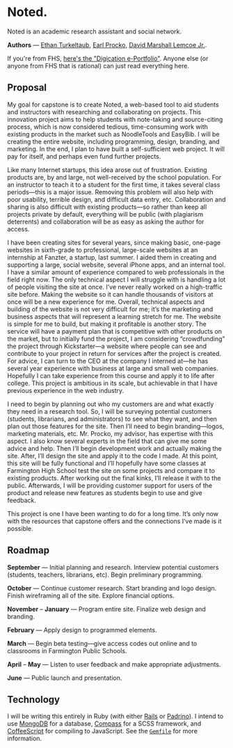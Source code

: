 # Noted.

Noted is an academic research assistant and social network.

**Authors** &mdash; [Ethan Turkeltaub](http://ethnt.me), [Earl Procko](http://www.fpsct.org/page.cfm?p=83&viewdirid=1166&showFilter=1&keyword=procko), [David Marshall Lemcoe Jr.](http://blog.lemcoe.com/).

If you're from FHS, [here's the "Digication e-Portfolio"](https://fps.digication.com/turkeltaub-capstone). Anyone else (or anyone from FHS that is rational) can just read everything here.

## Proposal

My goal for capstone is to create Noted, a web-based tool to aid students and instructors with researching and collaborating on projects. This innovation project aims to help students with note-taking and source-citing process, which is now considered tedious, time-consuming work with existing products in the market such as NoodleTools and EasyBib. I will be creating the entire website, including programming, design, branding, and marketing. In the end, I plan to have built a self-sufficient web project. It will pay for itself, and perhaps even fund further projects.
 
Like many Internet startups, this idea arose out of frustration. Existing products are, by and large, not well-received by the school population. For an instructor to teach it to a student for the first time, it takes several class periods—this is a major issue. Removing this problem will also help with poor usability, terrible design, and difficult data entry, etc. Collaboration and sharing is also difficult with existing products—so rather than keep all projects private by default, everything will be public (with plagiarism deterrents) and collaboration will be as easy as asking the author for access.
 
I have been creating sites for several years, since making basic, one-page websites in sixth-grade to professional, large-scale websites at an internship at Fanzter, a startup, last summer. I aided them in creating and supporting a large, social website, several iPhone apps, and an internal tool. I have a similar amount of experience compared to web professionals in the field right now. The only technical aspect I will struggle with is handling a lot of people visiting the site at once. I’ve never really worked on a high-traffic site before. Making the website so it can handle thousands of visitors at once will be a new experience for me. Overall, technical aspects and building of the website is not very difficult for me; it’s the marketing and business aspects that will represent a learning stretch for me. The website is simple for me to build, but making it profitable is another story. The service will have a payment plan that is competitive with other products on the market, but to initially fund the project, I am considering “crowdfunding” the project through Kickstarter—a website where people can see and contribute to your project in return for services after the project is created. For advice, I can turn to the CEO at the company I interned at—he has several year experience with business at large and small web companies. Hopefully I can take experience from this course and apply it to life after college. This project is ambitious in its scale, but achievable in that I have previous experience in the web industry.
 
I need to begin by planning out who my customers are and what exactly they need in a research tool. So, I will be surveying potential customers (students, librarians, and administrators) to see what they want, and then plan out those features for the site. Then I’ll need to begin branding—logos, marketing materials, etc. Mr. Procko, my advisor, has expertise with this aspect. I also know several experts in the field that can give me some advice and help. Then I’ll begin development work and actually making the site. After, I’ll design the site and apply it to the code I made. At this point, this site will be fully functional and I’ll hopefully have some classes at Farmington High School test the site on some projects and compare it to existing products. After working out the final kinks, I’ll release it with to the public. Afterwards, I will be providing customer support for users of the product and release new features as students begin to use and give feedback.
 
This project is one I have been wanting to do for a long time. It’s only now with the resources that capstone offers and the connections I’ve made is it possible.


## Roadmap

**September** &mdash; Initial planning and research. Interview potential customers (students, teachers, librarians, etc). Begin preliminary programming.

**October** &mdash;	Continue customer research. Start branding and logo design. Finish wireframing all of the site. Explore financial options.

**November** &ndash; **January** &mdash;	Program entire site. Finalize web design and branding.

**February** &mdash;	Apply design to programmed elements.

**March** &mdash; Begin beta testing—give access codes out online and to classrooms in Farmington Public Schools.

**April** &ndash; **May** &mdash; Listen to user feedback and make appropriate adjustments.

**June** &mdash; Public launch and presentation.


## Technology

I will be writing this entirely in Ruby (with either [Rails](http://rubyonrails.org) or [Padrino](http://padrinorb.com)). I intend to use [MongoDB](http://mongodb.org) for a database, [Compass](http://compass-style.com) for a SCSS framework, and [CoffeeScript](http://coffeescript.org) for compiling to JavaScript. See the [`Gemfile`](https://github.com/eturk/noted/blob/master/Gemfile) for more information.